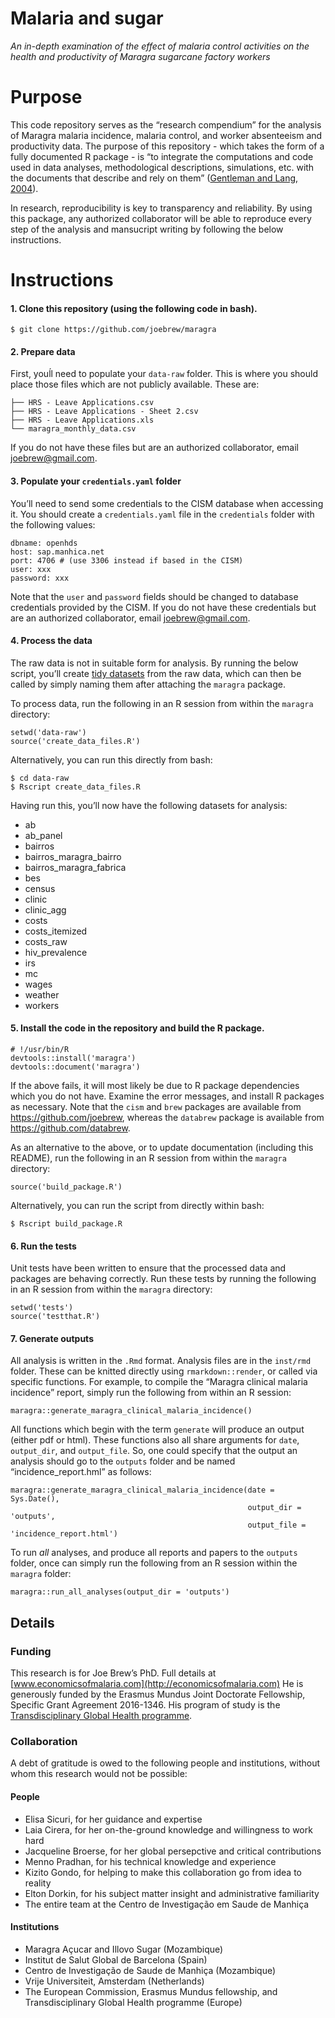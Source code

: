 
<!-- README.md is generated from README.Rmd. Please edit that file -->

# Malaria and sugar

*An in-depth examination of the effect of malaria control activities on
the health and productivity of Maragra sugarcane factory workers*

# Purpose

This code repository serves as the “research compendium” for the
analysis of Maragra malaria incidence, malaria control, and worker
absenteeism and productivity data. The purpose of this repository -
which takes the form of a fully documented R package - is “to integrate
the computations and code used in data analyses, methodological
descriptions, simulations, etc. with the documents that describe and
rely on them” ([Gentleman and
Lang, 2004](http://biostats.bepress.com/bioconductor/paper2/)).

In research, reproducibility is key to transparency and reliability. By
using this package, any authorized collaborator will be able to
reproduce every step of the analysis and mansucript writing by following
the below instructions.

# Instructions

#### 1\. Clone this repository (using the following code in bash).

    $ git clone https://github.com/joebrew/maragra

#### 2\. Prepare data

First, youĺl need to populate your `data-raw` folder. This is where you
should place those files which are not publicly available. These are:

    ├── HRS - Leave Applications.csv
    ├── HRS - Leave Applications - Sheet 2.csv
    ├── HRS - Leave Applications.xls
    └── maragra_monthly_data.csv

If you do not have these files but are an authorized collaborator, email
<joebrew@gmail.com>.

#### 3\. Populate your `credentials.yaml` folder

You’ll need to send some credentials to the CISM database when accessing
it. You should create a `credentials.yaml` file in the `credentials`
folder with the following values:

    dbname: openhds
    host: sap.manhica.net
    port: 4706 # (use 3306 instead if based in the CISM)
    user: xxx
    password: xxx

Note that the `user` and `password` fields should be changed to database
credentials provided by the CISM. If you do not have these credentials
but are an authorized collaborator, email <joebrew@gmail.com>.

#### 4\. Process the data

The raw data is not in suitable form for analysis. By running the below
script, you’ll create [tidy
datasets](http://vita.had.co.nz/papers/tidy-data.html) from the raw
data, which can then be called by simply naming them after attaching the
`maragra` package.

To process data, run the following in an R session from within the
`maragra` directory:

    setwd('data-raw')
    source('create_data_files.R')

Alternatively, you can run this directly from bash:

    $ cd data-raw
    $ Rscript create_data_files.R

Having run this, you’ll now have the following datasets for analysis:

  - ab  
  - ab\_panel  
  - bairros  
  - bairros\_maragra\_bairro  
  - bairros\_maragra\_fabrica  
  - bes  
  - census  
  - clinic  
  - clinic\_agg  
  - costs  
  - costs\_itemized  
  - costs\_raw  
  - hiv\_prevalence  
  - irs  
  - mc  
  - wages  
  - weather  
  - workers

#### 5\. Install the code in the repository and build the R package.

    # !/usr/bin/R
    devtools::install('maragra')
    devtools::document('maragra')

If the above fails, it will most likely be due to R package dependencies
which you do not have. Examine the error messages, and install R
packages as necessary. Note that the `cism` and `brew` packages are
available from <https://github.com/joebrew>, whereas the `databrew`
package is available from <https://github.com/databrew>.

As an alternative to the above, or to update documentation (including
this README), run the following in an R session from within the
`maragra` directory:

    source('build_package.R')

Alternatively, you can run the script from directly within bash:

    $ Rscript build_package.R

#### 6\. Run the tests

Unit tests have been written to ensure that the processed data and
packages are behaving correctly. Run these tests by running the
following in an R session from within the `maragra` directory:

    setwd('tests')
    source('testthat.R')

#### 7\. Generate outputs

All analysis is written in the `.Rmd` format. Analysis files are in the
`inst/rmd` folder. These can be knitted directly using
`rmarkdown::render`, or called via specific functions. For example, to
compile the “Maragra clinical malaria incidence” report, simply run the
following from within an R session:

    maragra::generate_maragra_clinical_malaria_incidence()

All functions which begin with the term `generate` will produce an
output (either pdf or html). These functions also all share arguments
for `date`, `output_dir`, and `output_file`. So, one could specify that
the output an analysis should go to the `outputs` folder and be named
“incidence\_report.hml” as
    follows:

    maragra::generate_maragra_clinical_malaria_incidence(date = Sys.Date(),
                                                         output_dir = 'outputs',
                                                         output_file = 'incidence_report.html')

To run *all* analyses, and produce all reports and papers to the
`outputs` folder, once can simply run the following from an R session
within the `maragra` folder:

    maragra::run_all_analyses(output_dir = 'outputs')

## Details

### Funding

This research is for Joe Brew’s PhD. Full details at
[www.economicsofmalaria.com](http://economicsofmalaria.com) He is
generously funded by the Erasmus Mundus Joint Doctorate Fellowship,
Specific Grant Agreement 2016-1346. His program of study is the
[Transdisciplinary Global Health
programme](http://www.transglobalhealth.org/).

### Collaboration

A debt of gratitude is owed to the following people and institutions,
without whom this research would not be possible:

#### People

  - Elisa Sicuri, for her guidance and expertise  
  - Laia Cirera, for her on-the-ground knowledge and willingness to work
    hard  
  - Jacqueline Broerse, for her global persepctive and critical
    contributions  
  - Menno Pradhan, for his technical knowledge and experience  
  - Kizito Gondo, for helping to make this collaboration go from idea to
    reality  
  - Elton Dorkin, for his subject matter insight and administrative
    familiarity  
  - The entire team at the Centro de Investigação em Saude de Manhiça

#### Institutions

  - Maragra Açucar and Illovo Sugar (Mozambique)  
  - Institut de Salut Global de Barcelona (Spain)  
  - Centro de Investigação de Saude de Manhiça (Mozambique)
  - Vrije Universiteit, Amsterdam (Netherlands)
  - The European Commission, Erasmus Mundus fellowship, and
    Transdisciplinary Global Health programme (Europe)
